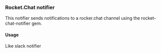 ### Rocket.Chat notifier

This notifier sends notifications to a rocker.chat channel using the rocket-chat-notifier gem.

#### Usage

Like slack notifier
